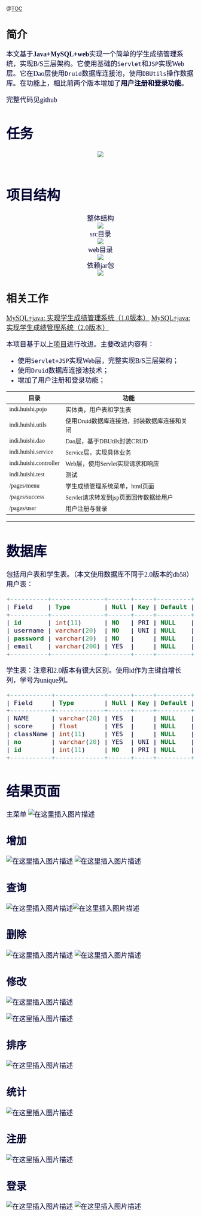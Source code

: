 @[TOC](JavaWeb+MySQL实现学生成绩管理系统)
# 简介
<font face="楷体" size="+1" color="#000033">本文基于**Java+MySQL+web**实现一个简单的学生成绩管理系统，实现B/S三层架构。它使用基础的`Servlet`和`JSP`实现Web层。它在Dao层使用`Druid`数据库连接池，使用`DBUtils`操作数据库。在功能上，相比前两个版本增加了**用户注册和登录功能**。

<font face="楷体" size="+1" color="#000033">完整代码见github

# 任务
<center><img src="https://img-blog.csdnimg.cn/20200923171232277.png?x-oss-process=image/watermark,type_ZmFuZ3poZW5naGVpdGk,shadow_10,text_aHR0cHM6Ly9ibG9nLmNzZG4ubmV0L3FxXzM2OTM3Njg0,size_16,color_FFFFFF,t_70#pic_center"/></center>
<br/>

# 项目结构
<center><font face="楷体" size="+1" color="#000033">整体结构</font></center>
<center><img src="https://img-blog.csdnimg.cn/20210315193254307.png?x-oss-process=image/watermark,type_ZmFuZ3poZW5naGVpdGk,shadow_10,text_aHR0cHM6Ly9ibG9nLmNzZG4ubmV0L3FxXzM2OTM3Njg0,size_16,color_FFFFFF,t_70"/></center>

<center><font face="楷体" size="+1" color="#000033">src目录</font></center>
<center><img src="https://img-blog.csdnimg.cn/20210315202004790.png?x-oss-process=image/watermark,type_ZmFuZ3poZW5naGVpdGk,shadow_10,text_aHR0cHM6Ly9ibG9nLmNzZG4ubmV0L3FxXzM2OTM3Njg0,size_16,color_FFFFFF,t_70"></center>

<center><font face="楷体" size="+1" color="#000033">web目录</font></center>
<center></font><img src="https://img-blog.csdnimg.cn/20210315202456583.png?x-oss-process=image/watermark,type_ZmFuZ3poZW5naGVpdGk,shadow_10,text_aHR0cHM6Ly9ibG9nLmNzZG4ubmV0L3FxXzM2OTM3Njg0,size_16,color_FFFFFF,t_70"></center>

<center><font face="楷体" size="+1" color="#000033">依赖jar包</font></center>
<center></font><img src="https://img-blog.csdnimg.cn/20210315202702881.png?x-oss-process=image/watermark,type_ZmFuZ3poZW5naGVpdGk,shadow_10,text_aHR0cHM6Ly9ibG9nLmNzZG4ubmV0L3FxXzM2OTM3Njg0,size_16,color_FFFFFF,t_70"></center>


# 相关工作
<font face="楷体" size="+1" color="#000033">[MySQL+java: 实现学生成绩管理系统（1.0版本）](https://blog.csdn.net/qq_36937684/article/details/108757156)
[MySQL+java: 实现学生成绩管理系统（2.0版本）](https://blog.csdn.net/qq_36937684/article/details/112502793)

<font face="楷体" size="+1" color="#000033">本项目基于以上[项目](https://github.com/AsajuHuishi/StudentScoreManagementSystem_JDBC)进行改进。主要改进内容有：
- 使用`Servlet+JSP`实现Web层，完整实现B/S三层架构；
- 使用`Druid`数据库连接池技术；
- 增加了用户注册和登录功能；


目录   | 功能
-------- | -----
indi.huishi.pojo  | 实体类，用户表和学生表
indi.huishi.utils  | 使用Druid数据库连接池，封装数据库连接和关闭
indi.huishi.dao  | Dao层，基于DBUtils封装CRUD
indi.huishi.service | Service层，实现具体业务
indi.huishi.controller| Web层，使用Servlet实现请求和响应
indi.huishi.test| 测试
/pages/menu| 学生成绩管理系统菜单，html页面
/pages/success| Servlet请求转发到jsp页面回传数据给用户
/pages/user| 用户注册与登录
<hr/>

# 数据库
<font face="楷体" size="+1" color="#000033">包括用户表和学生表。（本文使用数据库不同于2.0版本的db58）
用户表：
```sql
+----------+--------------+------+-----+---------+----------------+
| Field    | Type         | Null | Key | Default | Extra          |
+----------+--------------+------+-----+---------+----------------+
| id       | int(11)      | NO   | PRI | NULL    | auto_increment |
| username | varchar(20)  | NO   | UNI | NULL    |                |
| password | varchar(20)  | NO   |     | NULL    |                |
| email    | varchar(200) | YES  |     | NULL    |                |
+----------+--------------+------+-----+---------+----------------+
```
<font face="楷体" size="+1" color="#000033">学生表：注意和2.0版本有很大区别。使用id作为主键自增长列，学号为unique列。

```sql
+-----------+-------------+------+-----+---------+----------------+
| Field     | Type        | Null | Key | Default | Extra          |
+-----------+-------------+------+-----+---------+----------------+
| NAME      | varchar(20) | YES  |     | NULL    |                |
| score     | float       | YES  |     | NULL    |                |
| className | int(11)     | YES  |     | NULL    |                |
| no        | varchar(20) | YES  | UNI | NULL    |                |
| id        | int(11)     | NO   | PRI | NULL    | auto_increment |
+-----------+-------------+------+-----+---------+----------------+
```
# 结果页面
<font face="楷体" size="+1" color="#000033">主菜单
![在这里插入图片描述](https://img-blog.csdnimg.cn/2021031521022743.png?x-oss-process=image/watermark,type_ZmFuZ3poZW5naGVpdGk,shadow_10,text_aHR0cHM6Ly9ibG9nLmNzZG4ubmV0L3FxXzM2OTM3Njg0,size_16,color_FFFFFF,t_70#pic_center)
## 增加
![在这里插入图片描述](https://img-blog.csdnimg.cn/20210315210256112.png?x-oss-process=image/watermark,type_ZmFuZ3poZW5naGVpdGk,shadow_10,text_aHR0cHM6Ly9ibG9nLmNzZG4ubmV0L3FxXzM2OTM3Njg0,size_16,color_FFFFFF,t_70)
![在这里插入图片描述](https://img-blog.csdnimg.cn/20210315210256181.png?x-oss-process=image/watermark,type_ZmFuZ3poZW5naGVpdGk,shadow_10,text_aHR0cHM6Ly9ibG9nLmNzZG4ubmV0L3FxXzM2OTM3Njg0,size_16,color_FFFFFF,t_70)
## 查询
![在这里插入图片描述](https://img-blog.csdnimg.cn/20210315210256199.png?x-oss-process=image/watermark,type_ZmFuZ3poZW5naGVpdGk,shadow_10,text_aHR0cHM6Ly9ibG9nLmNzZG4ubmV0L3FxXzM2OTM3Njg0,size_16,color_FFFFFF,t_70)![在这里插入图片描述](https://img-blog.csdnimg.cn/20210315210256164.png?x-oss-process=image/watermark,type_ZmFuZ3poZW5naGVpdGk,shadow_10,text_aHR0cHM6Ly9ibG9nLmNzZG4ubmV0L3FxXzM2OTM3Njg0,size_16,color_FFFFFF,t_70)
## 删除
![在这里插入图片描述](https://img-blog.csdnimg.cn/20210315210256208.png?x-oss-process=image/watermark,type_ZmFuZ3poZW5naGVpdGk,shadow_10,text_aHR0cHM6Ly9ibG9nLmNzZG4ubmV0L3FxXzM2OTM3Njg0,size_16,color_FFFFFF,t_70)
![在这里插入图片描述](https://img-blog.csdnimg.cn/20210315210256180.png?x-oss-process=image/watermark,type_ZmFuZ3poZW5naGVpdGk,shadow_10,text_aHR0cHM6Ly9ibG9nLmNzZG4ubmV0L3FxXzM2OTM3Njg0,size_16,color_FFFFFF,t_70)
## 修改
![在这里插入图片描述](https://img-blog.csdnimg.cn/20210315210256156.png?x-oss-process=image/watermark,type_ZmFuZ3poZW5naGVpdGk,shadow_10,text_aHR0cHM6Ly9ibG9nLmNzZG4ubmV0L3FxXzM2OTM3Njg0,size_16,color_FFFFFF,t_70)

![在这里插入图片描述](https://img-blog.csdnimg.cn/20210315210256115.png?x-oss-process=image/watermark,type_ZmFuZ3poZW5naGVpdGk,shadow_10,text_aHR0cHM6Ly9ibG9nLmNzZG4ubmV0L3FxXzM2OTM3Njg0,size_16,color_FFFFFF,t_70)

## 排序
![在这里插入图片描述](https://img-blog.csdnimg.cn/20210315210256230.png?x-oss-process=image/watermark,type_ZmFuZ3poZW5naGVpdGk,shadow_10,text_aHR0cHM6Ly9ibG9nLmNzZG4ubmV0L3FxXzM2OTM3Njg0,size_16,color_FFFFFF,t_70)
## 统计
![在这里插入图片描述](https://img-blog.csdnimg.cn/20210315210256220.png?x-oss-process=image/watermark,type_ZmFuZ3poZW5naGVpdGk,shadow_10,text_aHR0cHM6Ly9ibG9nLmNzZG4ubmV0L3FxXzM2OTM3Njg0,size_16,color_FFFFFF,t_70)
## 注册
![在这里插入图片描述](https://img-blog.csdnimg.cn/20210315210255540.png?x-oss-process=image/watermark,type_ZmFuZ3poZW5naGVpdGk,shadow_10,text_aHR0cHM6Ly9ibG9nLmNzZG4ubmV0L3FxXzM2OTM3Njg0,size_16,color_FFFFFF,t_70)
## 登录
![在这里插入图片描述](https://img-blog.csdnimg.cn/20210315210255384.png?x-oss-process=image/watermark,type_ZmFuZ3poZW5naGVpdGk,shadow_10,text_aHR0cHM6Ly9ibG9nLmNzZG4ubmV0L3FxXzM2OTM3Njg0,size_16,color_FFFFFF,t_70)
![在这里插入图片描述](https://img-blog.csdnimg.cn/20210315210256158.png?x-oss-process=image/watermark,type_ZmFuZ3poZW5naGVpdGk,shadow_10,text_aHR0cHM6Ly9ibG9nLmNzZG4ubmV0L3FxXzM2OTM3Njg0,size_16,color_FFFFFF,t_70)